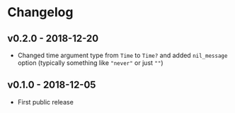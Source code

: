 # Changelog

## v0.2.0 - 2018-12-20

* Changed time argument type from `Time` to `Time?` and added `nil_message` option (typically something like `"never"` or just `""`)

## v0.1.0 - 2018-12-05

* First public release

